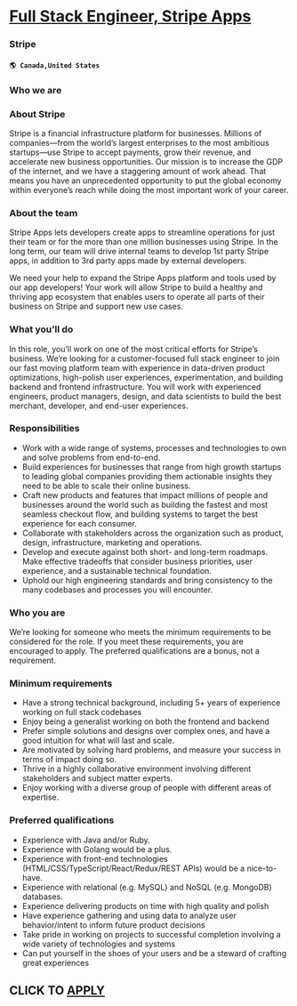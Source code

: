 # [Full Stack Engineer, Stripe Apps](https://www.remotewlb.com/apply/full-stack-engineer-stripe-apps-51811)  
### Stripe  
#### `🌎 Canada,United States`  

### Who we are

### About Stripe

Stripe is a financial infrastructure platform for businesses. Millions of companies—from the world’s largest enterprises to the most ambitious startups—use Stripe to accept payments, grow their revenue, and accelerate new business opportunities. Our mission is to increase the GDP of the internet, and we have a staggering amount of work ahead. That means you have an unprecedented opportunity to put the global economy within everyone’s reach while doing the most important work of your career.

### About the team

Stripe Apps lets developers create apps to streamline operations for just their team or for the more than one million businesses using Stripe. In the long term, our team will drive internal teams to develop 1st party Stripe apps, in addition to 3rd party apps made by external developers.

We need your help to expand the Stripe Apps platform and tools used by our app developers! Your work will allow Stripe to build a healthy and thriving app ecosystem that enables users to operate all parts of their business on Stripe and support new use cases.

###  **What you’ll do**

In this role, you’ll work on one of the most critical efforts for Stripe’s business. We’re looking for a customer-focused full stack engineer to join our fast moving platform team with experience in data-driven product optimizations, high-polish user experiences, experimentation, and building backend and frontend infrastructure. You will work with experienced engineers, product managers, design, and data scientists to build the best merchant, developer, and end-user experiences.

###  **Responsibilities**

  * Work with a wide range of systems, processes and technologies to own and solve problems from end-to-end.
  * Build experiences for businesses that range from high growth startups to leading global companies providing them actionable insights they need to be able to scale their online business. 
  * Craft new products and features that impact millions of people and businesses around the world such as building the fastest and most seamless checkout flow, and building systems to target the best experience for each consumer. 
  * Collaborate with stakeholders across the organization such as product, design, infrastructure, marketing and operations. 
  * Develop and execute against both short- and long-term roadmaps. Make effective tradeoffs that consider business priorities, user experience, and a sustainable technical foundation.
  * Uphold our high engineering standards and bring consistency to the many codebases and processes you will encounter. 

### **Who you are**

We’re looking for someone who meets the minimum requirements to be considered for the role. If you meet these requirements, you are encouraged to apply. The preferred qualifications are a bonus, not a requirement.

###  **Minimum requirements**

  * Have a strong technical background, including 5+ years of experience working on full stack codebases
  * Enjoy being a generalist working on both the frontend and backend
  * Prefer simple solutions and designs over complex ones, and have a good intuition for what will last and scale.
  * Are motivated by solving hard problems, and measure your success in terms of impact doing so.
  * Thrive in a highly collaborative environment involving different stakeholders and subject matter experts.
  * Enjoy working with a diverse group of people with different areas of expertise.

### **Preferred qualifications**

  * Experience with Java and/or Ruby.
  * Experience with Golang would be a plus.
  * Experience with front-end technologies (HTML/CSS/TypeScript/React/Redux/REST APIs) would be a nice-to-have.
  * Experience with relational (e.g. MySQL) and NoSQL (e.g. MongoDB) databases.
  * Experience delivering products on time with high quality and polish
  * Have experience gathering and using data to analyze user behavior/intent to inform future product decisions
  * Take pride in working on projects to successful completion involving a wide variety of technologies and systems
  * Can put yourself in the shoes of your users and be a steward of crafting great experiences

  
## CLICK TO [APPLY](https://www.remotewlb.com/apply/full-stack-engineer-stripe-apps-51811)

